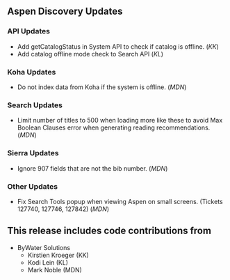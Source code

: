 ## Aspen Discovery Updates

### API Updates
- Add getCatalogStatus in System API to check if catalog is offline. (*KK*)
- Add catalog offline mode check to Search API (*KL*)

### Koha Updates
- Do not index data from Koha if the system is offline. (*MDN*)

### Search Updates
- Limit number of titles to 500 when loading more like these to avoid Max Boolean Clauses error when generating reading recommendations. (*MDN*)

### Sierra Updates
- Ignore 907 fields that are not the bib number. (*MDN*)

### Other Updates
- Fix Search Tools popup when viewing Aspen on small screens. (Tickets 127740, 127746, 127842) (*MDN*)

## This release includes code contributions from
- ByWater Solutions
  - Kirstien Kroeger (KK)
  - Kodi Lein (KL)
  - Mark Noble (MDN)